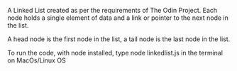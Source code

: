 <p>A Linked List created as per the requirements of The Odin Project. Each node holds a single element of data and a link or pointer to the next node in the list.</p>

A head node is the first node in the list, a tail node is the last node in the list. 

To run the code, with node installed, type node linkedlist.js in the terminal on MacOs/Linux OS